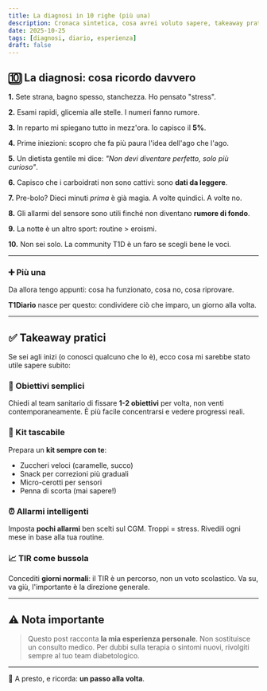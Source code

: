 ```yaml
---
title: La diagnosi in 10 righe (più una)
description: Cronaca sintetica, cosa avrei voluto sapere, takeaway pratici.
date: 2025-10-25
tags: [diagnosi, diario, esperienza]
draft: false
---
```


## 🔟 La diagnosi: cosa ricordo davvero

**1.** Sete strana, bagno spesso, stanchezza. Ho pensato "stress".

**2.** Esami rapidi, glicemia alle stelle. I numeri fanno rumore.

**3.** In reparto mi spiegano tutto in mezz'ora. Io capisco il **5%**.

**4.** Prime iniezioni: scopro che fa più paura l'idea dell'ago che l'ago.

**5.** Un dietista gentile mi dice: *"Non devi diventare perfetto, solo più curioso"*.

**6.** Capisco che i carboidrati non sono cattivi: sono **dati da leggere**.

**7.** Pre-bolo? Dieci minuti *prima* è già magia. A volte quindici. A volte no.

**8.** Gli allarmi del sensore sono utili finché non diventano **rumore di fondo**.

**9.** La notte è un altro sport: routine > eroismi.

**10.** Non sei solo. La community T1D è un faro se scegli bene le voci.

---

### ➕ Più una

Da allora tengo appunti: cosa ha funzionato, cosa no, cosa riprovare.

**T1Diario** nasce per questo: condividere ciò che imparo, un giorno alla volta.

---

## ✅ Takeaway pratici

Se sei agli inizi (o conosci qualcuno che lo è), ecco cosa mi sarebbe stato utile sapere subito:

### 🎯 Obiettivi semplici
Chiedi al team sanitario di fissare **1-2 obiettivi** per volta, non venti contemporaneamente. È più facile concentrarsi e vedere progressi reali.

### 🎒 Kit tascabile
Prepara un **kit sempre con te**:
- Zuccheri veloci (caramelle, succo)
- Snack per correzioni più graduali
- Micro-cerotti per sensori
- Penna di scorta (mai sapere!)

### ⏰ Allarmi intelligenti
Imposta **pochi allarmi** ben scelti sul CGM. Troppi = stress. Rivedili ogni mese in base alla tua routine.

### 📈 TIR come bussola
Concediti **giorni normali**: il TIR è un percorso, non un voto scolastico. Va su, va giù, l'importante è la direzione generale.

---

## ⚠️ Nota importante

> Questo post racconta **la mia esperienza personale**. Non sostituisce un consulto medico. Per dubbi sulla terapia o sintomi nuovi, rivolgiti sempre al tuo team diabetologico.

---

💙 A presto, e ricorda: **un passo alla volta**.
